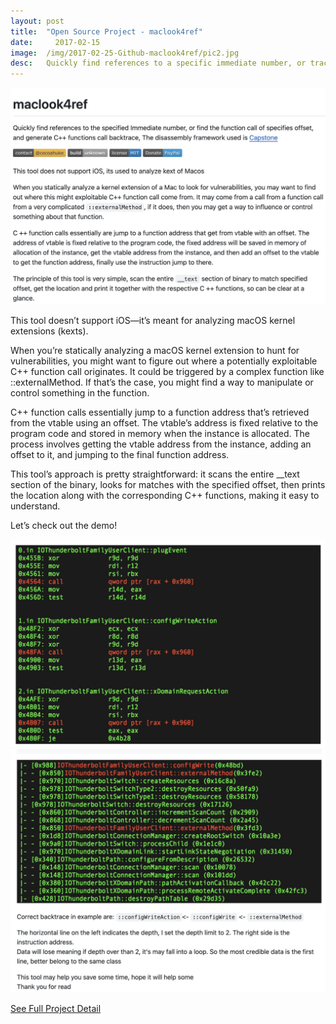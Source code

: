 ```yaml
---
layout:	post
title:	"Open Source Project - maclook4ref"
date:	  2017-02-15
image:  /img/2017-02-25-Github-maclook4ref/pic2.jpg
desc:   Quickly find references to a specific immediate number, or track function calls at a given offset, and generate a C++ function call backtrace.
---
```


![pic](/img/2017-02-25-Github-maclook4ref/pic1.jpg)

This tool doesn’t support iOS—it’s meant for analyzing macOS kernel extensions (kexts).

When you’re statically analyzing a macOS kernel extension to hunt for vulnerabilities, you might want to figure out where a potentially exploitable C++ function call originates. It could be triggered by a complex function like ::externalMethod. If that’s the case, you might find a way to manipulate or control something in the function.

C++ function calls essentially jump to a function address that’s retrieved from the vtable using an offset. The vtable’s address is fixed relative to the program code and stored in memory when the instance is allocated. The process involves getting the vtable address from the instance, adding an offset to it, and jumping to the final function address.

This tool’s approach is pretty straightforward: it scans the entire __text section of the binary, looks for matches with the specified offset, then prints the location along with the corresponding C++ functions, making it easy to understand.

Let’s check out the demo!

![pic](/img/2017-02-25-Github-maclook4ref/pic2.jpg)
![pic](/img/2017-02-25-Github-maclook4ref/pic3.jpg)

[See Full Project Detail](https://github.com/cocoahuke/maclook4ref)
